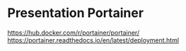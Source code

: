 # Presentation Portainer

https://hub.docker.com/r/portainer/portainer/
https://portainer.readthedocs.io/en/latest/deployment.html


